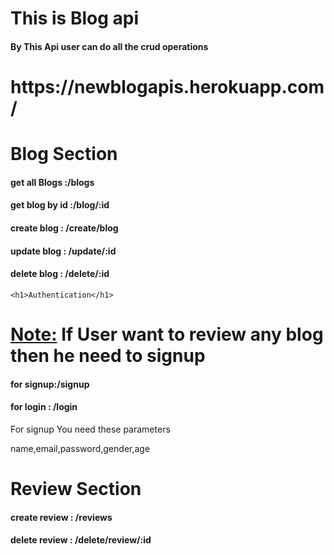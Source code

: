 <h1>This is Blog api</h1>
<h4>By This Api user can do all the crud operations </h4>

 <h1>https://newblogapis.herokuapp.com/</h1>
    <h1>Blog Section</h1>
    <h4>get all Blogs :/blogs</h4>
    <h4>get blog by id :/blog/:id</h4>
    <h4>create blog : /create/blog </h4>
    <h4>update blog : /update/:id </h4>
    <h4>delete blog : /delete/:id </h1>
  
    <h1>Authentication</h1>
   <h1><u>Note:</u> If User want to review any blog then he need to signup</h1>
   <h4>for signup:/signup</h4>
   <h4>for login : /login</h4>
   <p>For signup You need these parameters</p>
   <p>name,email,password,gender,age</p>
   
   <h1>Review Section</h1>
   <h4>create review : /reviews</h4>
   <h4>delete review : /delete/review/:id</h4>
